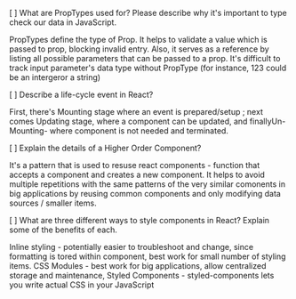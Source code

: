 [ ] What are PropTypes used for? Please describe why it's important to type check our data in JavaScript.

PropTypes define the type of Prop. It helps to validate a value which is passed to prop, blocking invalid entry. Also, it serves as a reference by listing all possible parameters that can be passed to a prop. It's difficult to track input parameter's data type without PropType (for instance, 123 could be an intergeror a string) 

[ ] Describe a life-cycle event in React?

First, there's Mounting stage where an event is prepared/setup ; next comes  Updating  stage, where a component can be updated, and finallyUn-Mounting- where component is not needed and terminated.

[ ] Explain the details of a Higher Order Component?

 It's a pattern that is used to resuse react components - function that accepts a component and creates a new component. It helps to avoid multiple repetitions with the same patterns of the very similar comonents in big applications by reusing common components and only modifying data sources / smaller items.

[ ] What are three different ways to style components in React? Explain some of the benefits of each.

Inline styling - potentially easier to troubleshoot and change, since formatting is tored within component, best work for small number of styling items.
CSS Modules - best work for big applications, allow centralized storage and maintenance, 
Styled Components - styled-components lets you write actual CSS in your JavaScript

